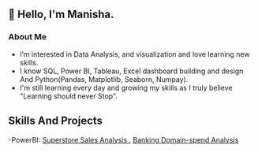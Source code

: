  ## 👋 Hello, I'm Manisha.

  ### About Me
- I’m interested in  Data Analysis, and visualization and love learning new skills.
- I know SQL, Power BI, Tableau, Excel dashboard building and design And Python(Pandas, Matplotlib, Seaborn, Numpay).
- I'm still learning every day and growing my skills as I truly believe  "Learning should never Stop".

## Skills And Projects
-PowerBI: [Superstore Sales Analysis ](https://mavenanalytics.io/project/11484) , [Banking Domain-spend Analysis](https://mavenanalytics.io/project/11486)

              
